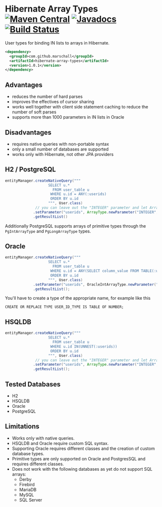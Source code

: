 Hibernate Array Types [![Maven Central](https://maven-badges.herokuapp.com/maven-central/com.github.marschall/hibernate-array-types/badge.svg)](https://maven-badges.herokuapp.com/maven-central/com.github.marschall/hibernate-array-types) [![Javadocs](https://www.javadoc.io/badge/com.github.marschall/hibernate-array-types.svg)](https://www.javadoc.io/doc/com.github.marschall/hibernate-array-types)  [![Build Status](https://travis-ci.org/marschall/hibernate-array-types.svg?branch=master)](https://travis-ci.org/marschall/hibernate-array-types)
=====================

User types for binding IN lists to arrays in Hibernate.

```xml
<dependency>
  <groupId>com.github.marschall</groupId>
  <artifactId>hibernate-array-types</artifactId>
  <version>1.0.1</version>
</dependency>
```


Advantages
----------

* reduces the number of hard parses
* improves the effectives of cursor sharing
* works well together with client side statement caching to reduce the number of soft parses
* supports more than 1000 parameters in IN lists in Oracle

Disadvantages
-------------

* requires native queries with non-portable syntax
* only a small number of databases are supported
* works only with Hibernate, not other JPA providers


H2 / PostgreSQL
---------------

```java
entityManager.createNativeQuery("""
                    SELECT u.*
                      FROM user_table u
                     WHERE u.id = ANY(:userids)
                     ORDER BY u.id
                    """, User.class)
              // you can leave out the "INTEGER" parameter and let ArrayType figure out the actual type
             .setParameter("userids", ArrayType.newParameter("INTEGER", 1, 3, 5, 7, 9))
             .getResultList()
```

Additionally PostgreSQL supports arrays of primitive types through the `PgIntArrayType` and `PgLongArrayType` types.


Oracle
------

```java
entityManager.createNativeQuery("""
                    SELECT u.*
                      FROM user_table u
                     WHERE u.id = ANY(SELECT column_value FROM TABLE(:userids))
                     ORDER BY u.id
                    """, User.class)
             .setParameter("userids", OracleIntArrayType.newParameter("USER_ID_TYPE", 1, 3, 5, 7, 9))
             .getResultList();
```

You'll have to create a type of the appropriate name, for example like this

```
CREATE OR REPLACE TYPE USER_ID_TYPE IS TABLE OF NUMBER;
```

HSQLDB
------

```java
entityManager.createNativeQuery("""
                    SELECT u.*
                      FROM user_table u
                     WHERE u.id IN(UNNEST(:userids))
                     ORDER BY u.id
                    """, User.class)
              // you can leave out the "INTEGER" parameter and let ArrayType figure out the actual type
             .setParameter("userids", ArrayType.newParameter("INTEGER", 1, 3, 5, 7, 9))
             .getResultList();
```

Tested Databases
----------------

* H2
* HSQLDB
* Oracle
* PostgreSQL

Limitations
-----------

* Works only with native queries.
* HSQLDB and Oracle require custom SQL syntax.
* Supporting Oracle requires different classes and the creation of custom database types.
* Primitive types are only supported on Oracle and PostgresSQL and requires different classes.
* Does not work with the following databases as yet do not support SQL arrays:
  * Derby
  * Firebird
  * MariaDB
  * MySQL
  * SQL Server
